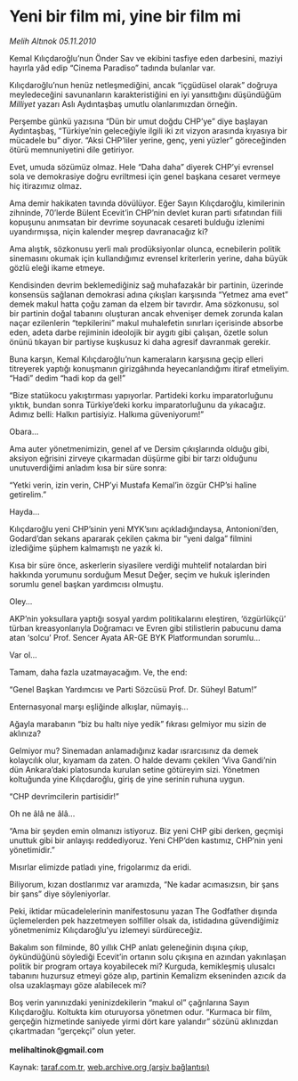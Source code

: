 # Yeni bir film mi, yine bir film mi

*Melih Altınok 05.11.2010*

<div class="yazi"><p>Kemal Kılıçdaroğlu’nun Önder Sav ve ekibini tasfiye eden darbesini, maziyi hayırla yâd edip “Cinema Paradiso” tadında bulanlar var.</p>
<p>Kılıçdaroğlu’nun henüz netleşmediğini, ancak “içgüdüsel olarak” doğruya meyledeceğini savunanların karakteristiğini en iyi yansıttığını düşündüğüm <i>Milliyet</i> yazarı Aslı Aydıntaşbaş umutlu olanlarımızdan örneğin. </p>
<p>Perşembe günkü yazısına “Dün bir umut doğdu CHP’ye” diye başlayan Aydıntaşbaş, “Türkiye’nin geleceğiyle ilgili iki zıt vizyon arasında kıyasıya bir mücadele bu” diyor. “Aksi CHP’liler yerine, genç, yeni yüzler” göreceğinden ötürü memnuniyetini dile getiriyor.</p>
<p>Evet, umuda sözümüz olmaz. Hele “Daha daha” diyerek CHP’yi evrensel sola ve demokrasiye doğru evriltmesi için genel başkana cesaret vermeye hiç itirazımız olmaz.</p>
<p>Ama demir hakikaten tavında dövülüyor. Eğer Sayın Kılıçdaroğlu, kimilerinin zihninde, 70’lerde Bülent Ecevit’in CHP’nin devlet kuran parti sıfatından fiili kopuşunu anımsatan bir devrime soyunacak cesareti bulduğu izlenimi uyandırmışsa, niçin kalender meşrep davranacağız ki?</p>
<p>Ama alıştık, sözkonusu yerli malı prodüksiyonlar olunca, ecnebilerin politik sinemasını okumak için kullandığımız evrensel kriterlerin yerine, daha büyük gözlü eleği ikame etmeye. </p>
<p>Kendisinden devrim beklemediğiniz sağ muhafazakâr bir partinin, üzerinde konsensüs sağlanan demokrasi adına çıkışları karşısında “Yetmez ama evet” demek makul hatta çoğu zaman da elzem bir tavırdır. Ama sözkonusu, sol bir partinin doğal tabanını oluşturan ancak ehvenişer demek zorunda kalan naçar ezilenlerin “tepkilerini” makul muhalefetin sınırları içerisinde absorbe eden, adeta darbe rejiminin ideolojik bir aygıtı gibi çalışan, özetle solun önünü tıkayan bir partiyse kuşkusuz ki daha agresif davranmak gerekir.</p>
<p>Buna karşın, Kemal Kılıçdaroğlu’nun kameraların karşısına geçip elleri titreyerek yaptığı konuşmanın girizgâhında heyecanlandığımı itiraf etmeliyim. “Hadi” dedim “hadi kop da gel!”</p>
<p>“Bize statükocu yakıştırması yapıyorlar. Partideki korku imparatorluğunu yıktık, bundan sonra Türkiye’deki korku imparatorluğunu da yıkacağız. Adımız belli: Halkın partisiyiz. Halkıma güveniyorum!”</p>
<p>Obara...</p>
<p>Ama auter yönetmenimizin, genel af ve Dersim çıkışlarında olduğu gibi, aksiyon eğrisini zirveye çıkarmadan düşürme gibi bir tarzı olduğunu unutuverdiğimi anladım kısa bir süre sonra:</p>
<p>“Yetki verin, izin verin, CHP’yi Mustafa Kemal’in özgür CHP’si haline getirelim.”</p>
<p>Hayda... </p>
<p>Kılıçdaroğlu yeni CHP’sinin yeni MYK’sını açıkladığındaysa, Antonioni’den, Godard’dan sekans apararak çekilen çakma bir “yeni dalga” filmini izlediğime şüphem kalmamıştı ne yazık ki.</p>
<p>Kısa bir süre önce, askerlerin siyasilere verdiği muhtelif notalardan biri hakkında yorumunu sorduğum Mesut Değer, seçim ve hukuk işlerinden sorumlu genel başkan yardımcısı olmuştu.</p>
<p>Oley... </p>
<p>AKP’nin yoksullara yaptığı sosyal yardım politikalarını eleştiren, ‘özgürlükçü’ türban kreasyonlarıyla Doğramacı ve Evren gibi stilistlerin pabucunu dama atan ‘solcu’ Prof. Sencer Ayata AR-GE BYK Platformundan sorumlu...</p>
<p>Var ol...</p>
<p>Tamam, daha fazla uzatmayacağım. Ve, the end:</p>
<p>“Genel Başkan Yardımcısı ve Parti Sözcüsü Prof. Dr. Süheyl Batum!”</p>
<p>Enternasyonal marşı eşliğinde alkışlar, nümayiş...</p>
<p>Ağayla marabanın “biz bu haltı niye yedik” fıkrası gelmiyor mu sizin de aklınıza? </p>
<p>Gelmiyor mu? Sinemadan anlamadığınız kadar ısrarcısınız da demek kolaycılık olur, kıyamam da zaten. O halde devamı çekilen ‘Viva Gandi’nin dün Ankara’daki platosunda kurulan setine götüreyim sizi. Yönetmen koltuğunda yine Kılıçdaroğlu, giriş de yine serinin ruhuna uygun.</p>
<p>“CHP devrimcilerin partisidir!”</p>
<p>Oh ne âlâ ne âlâ... </p>
<p>“Ama bir şeyden emin olmanızı istiyoruz. Biz yeni CHP gibi derken, geçmişi unuttuk gibi bir anlayışı reddediyoruz. Yeni CHP’den kastımız, CHP’nin yeni yönetimidir.”</p>
<p>Mısırlar elimizde patladı yine, frigolarımız da eridi.</p>
<p>Biliyorum, kızan dostlarımız var aramızda, “Ne kadar acımasızsın, bir şans bir şans” diye söyleniyorlar. </p>
<p>Peki, iktidar mücadelelerinin manifestosunu yazan The Godfather dışında üçlemelerden pek hazzetmeyen solfiller olsak da, istidadına güvendiğimiz yönetmenimiz Kılıçdaroğlu’yu izlemeyi sürdüreceğiz.</p>
<p>Bakalım son filminde, 80 yıllık CHP anlatı geleneğinin dışına çıkıp, öykündüğünü söylediği Ecevit’in ortanın solu çıkışına en azından yakınlaşan politik bir program ortaya koyabilecek mi? Kurguda, kemikleşmiş ulusalcı tabanını huzursuz etmeyi göze alıp, partinin Kemalizm ekseninden azıcık da olsa uzaklaşmayı göze alabilecek mi?       </p>
<p>Boş verin yanınızdaki yeninizdekilerin “makul ol” çağrılarına Sayın Kılıçdaroğlu. Koltukta kim oturuyorsa yönetmen odur. “Kurmaca bir film, gerçeğin hizmetinde saniyede yirmi dört kare yalandır” sözünü aklınızdan çıkartmadan “gerçekçi” olun yeter.<br/><br/><b>melihaltinok@gmail.com</b></p></div>

Kaynak: [taraf.com.tr](http://www.taraf.com.tr:80/melih-altinok/makale-yeni-bir-film-mi-yine-bir-film-mi.htm), [web.archive.org (arşiv bağlantısı)](http://web.archive.org/web/20101107061342/http://www.taraf.com.tr:80/melih-altinok/makale-yeni-bir-film-mi-yine-bir-film-mi.htm)
